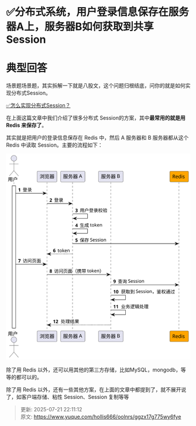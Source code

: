 # ✅分布式系统，用户登录信息保存在服务器A上，服务器B如何获取到共享Session

# 典型回答


场景题场景题，其实拆解一下就是八股文，这个问题归根结底，问你的就是如何实现分布式Session。



[✅怎么实现分布式Session？](https://www.yuque.com/hollis666/oolnrs/xbgu80vgxnhhb438)



在上面这篇文章中我们介绍了很多分布式 Session的方案，其中**最常用的就是用 Redis 来保存了**。



其实就是把用户的登录信息保存在 Redis 中，然后 A 服务器和 B 服务器都从这个 Redis 中读取 Session。主要的流程如下：



![317df68bef78f125aaa0494a7b6af498.svg](./img/VppPb6BEkwKUcieF/317df68bef78f125aaa0494a7b6af498-911504.svg)



除了用 Redis 以外，还可以用其他的第三方存储，比如MySQL，mongodb，等等的都可以的。



除了用 Redis 以外，还有一些其他方案，在上面的文章中都提到了，就不展开说了，如客户端存储、粘性 Session、Session 复制等等



> 更新: 2025-07-21 22:11:12  
> 原文: <https://www.yuque.com/hollis666/oolnrs/ggzx17g775wy6fye>